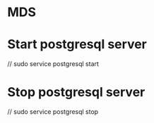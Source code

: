 # MDS


# Start postgresql server
// sudo service postgresql start

# Stop postgresql server
// sudo service postgresql stop
